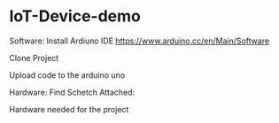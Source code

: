 # IoT-Device-demo

Software:
Install Ardiuno IDE https://www.arduino.cc/en/Main/Software

Clone Project

Upload code to the arduino uno


Hardware:
Find Schetch Attached:

Hardware needed for the project
